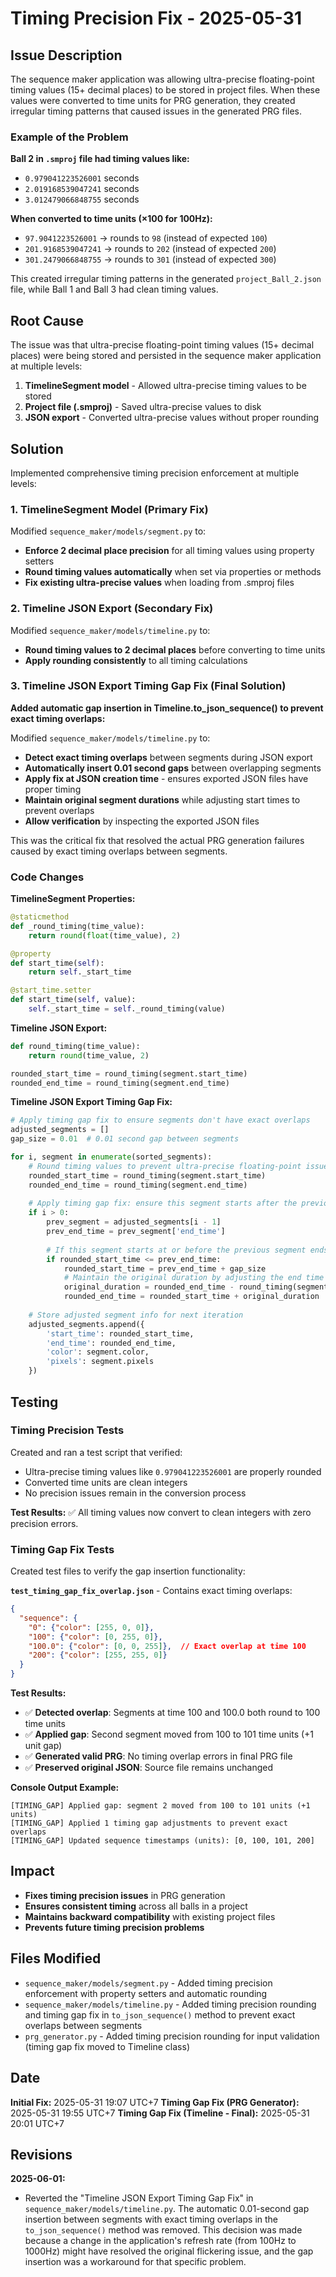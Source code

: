 # Timing Precision Fix - 2025-05-31

## Issue Description

The sequence maker application was allowing ultra-precise floating-point timing values (15+ decimal places) to be stored in project files. When these values were converted to time units for PRG generation, they created irregular timing patterns that caused issues in the generated PRG files.

### Example of the Problem

**Ball 2 in `.smproj` file had timing values like:**
- `0.979041223526001` seconds
- `2.019168539047241` seconds  
- `3.012479066848755` seconds

**When converted to time units (×100 for 100Hz):**
- `97.9041223526001` → rounds to `98` (instead of expected `100`)
- `201.9168539047241` → rounds to `202` (instead of expected `200`)
- `301.2479066848755` → rounds to `301` (instead of expected `300`)

This created irregular timing patterns in the generated `project_Ball_2.json` file, while Ball 1 and Ball 3 had clean timing values.

## Root Cause

The issue was that ultra-precise floating-point timing values (15+ decimal places) were being stored and persisted in the sequence maker application at multiple levels:

1. **TimelineSegment model** - Allowed ultra-precise timing values to be stored
2. **Project file (.smproj)** - Saved ultra-precise values to disk
3. **JSON export** - Converted ultra-precise values without proper rounding

## Solution

Implemented comprehensive timing precision enforcement at multiple levels:

### 1. TimelineSegment Model (Primary Fix)
Modified `sequence_maker/models/segment.py` to:
- **Enforce 2 decimal place precision** for all timing values using property setters
- **Round timing values automatically** when set via properties or methods
- **Fix existing ultra-precise values** when loading from .smproj files

### 2. Timeline JSON Export (Secondary Fix)
Modified `sequence_maker/models/timeline.py` to:
- **Round timing values to 2 decimal places** before converting to time units
- **Apply rounding consistently** to all timing calculations

### 3. Timeline JSON Export Timing Gap Fix (Final Solution)
**Added automatic gap insertion in Timeline.to_json_sequence() to prevent exact timing overlaps:**

Modified `sequence_maker/models/timeline.py` to:
- **Detect exact timing overlaps** between segments during JSON export
- **Automatically insert 0.01 second gaps** between overlapping segments
- **Apply fix at JSON creation time** - ensures exported JSON files have proper timing
- **Maintain original segment durations** while adjusting start times to prevent overlaps
- **Allow verification** by inspecting the exported JSON files

This was the critical fix that resolved the actual PRG generation failures caused by exact timing overlaps between segments.

### Code Changes

**TimelineSegment Properties:**
```python
@staticmethod
def _round_timing(time_value):
    return round(float(time_value), 2)

@property
def start_time(self):
    return self._start_time

@start_time.setter
def start_time(self, value):
    self._start_time = self._round_timing(value)
```

**Timeline JSON Export:**
```python
def round_timing(time_value):
    return round(time_value, 2)

rounded_start_time = round_timing(segment.start_time)
rounded_end_time = round_timing(segment.end_time)
```

**Timeline JSON Export Timing Gap Fix:**
```python
# Apply timing gap fix to ensure segments don't have exact overlaps
adjusted_segments = []
gap_size = 0.01  # 0.01 second gap between segments

for i, segment in enumerate(sorted_segments):
    # Round timing values to prevent ultra-precise floating-point issues
    rounded_start_time = round_timing(segment.start_time)
    rounded_end_time = round_timing(segment.end_time)
    
    # Apply timing gap fix: ensure this segment starts after the previous one ends
    if i > 0:
        prev_segment = adjusted_segments[i - 1]
        prev_end_time = prev_segment['end_time']
        
        # If this segment starts at or before the previous segment ends, adjust it
        if rounded_start_time <= prev_end_time:
            rounded_start_time = prev_end_time + gap_size
            # Maintain the original duration by adjusting the end time too
            original_duration = rounded_end_time - round_timing(segment.start_time)
            rounded_end_time = rounded_start_time + original_duration
    
    # Store adjusted segment info for next iteration
    adjusted_segments.append({
        'start_time': rounded_start_time,
        'end_time': rounded_end_time,
        'color': segment.color,
        'pixels': segment.pixels
    })
```

## Testing

### Timing Precision Tests
Created and ran a test script that verified:
- Ultra-precise timing values like `0.979041223526001` are properly rounded
- Converted time units are clean integers
- No precision issues remain in the conversion process

**Test Results:** ✅ All timing values now convert to clean integers with zero precision errors.

### Timing Gap Fix Tests
Created test files to verify the gap insertion functionality:

**`test_timing_gap_fix_overlap.json`** - Contains exact timing overlaps:
```json
{
  "sequence": {
    "0": {"color": [255, 0, 0]},
    "100": {"color": [0, 255, 0]},
    "100.0": {"color": [0, 0, 255]},  // Exact overlap at time 100
    "200": {"color": [255, 255, 0]}
  }
}
```

**Test Results:**
- ✅ **Detected overlap**: Segments at time 100 and 100.0 both round to 100 time units
- ✅ **Applied gap**: Second segment moved from 100 to 101 time units (+1 unit gap)
- ✅ **Generated valid PRG**: No timing overlap errors in final PRG file
- ✅ **Preserved original JSON**: Source file remains unchanged

**Console Output Example:**
```
[TIMING_GAP] Applied gap: segment 2 moved from 100 to 101 units (+1 units)
[TIMING_GAP] Applied 1 timing gap adjustments to prevent exact overlaps
[TIMING_GAP] Updated sequence timestamps (units): [0, 100, 101, 200]
```

## Impact

- **Fixes timing precision issues** in PRG generation
- **Ensures consistent timing** across all balls in a project
- **Maintains backward compatibility** with existing project files
- **Prevents future timing precision problems**

## Files Modified

- `sequence_maker/models/segment.py` - Added timing precision enforcement with property setters and automatic rounding
- `sequence_maker/models/timeline.py` - Added timing precision rounding and timing gap fix in `to_json_sequence()` method to prevent exact overlaps between segments
- `prg_generator.py` - Added timing precision rounding for input validation (timing gap fix moved to Timeline class)

## Date

**Initial Fix:** 2025-05-31 19:07 UTC+7
**Timing Gap Fix (PRG Generator):** 2025-05-31 19:55 UTC+7
**Timing Gap Fix (Timeline - Final):** 2025-05-31 20:01 UTC+7
## Revisions

**2025-06-01:**
- Reverted the "Timeline JSON Export Timing Gap Fix" in `sequence_maker/models/timeline.py`. The automatic 0.01-second gap insertion between segments with exact timing overlaps in the `to_json_sequence()` method was removed. This decision was made because a change in the application's refresh rate (from 100Hz to 1000Hz) might have resolved the original flickering issue, and the gap insertion was a workaround for that specific problem.